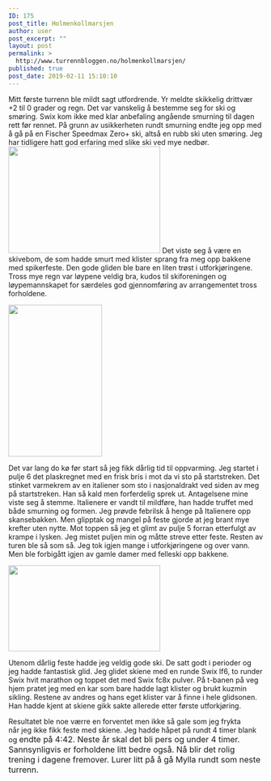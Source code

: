 ```yaml
---
ID: 175
post_title: Holmenkollmarsjen
author: user
post_excerpt: ""
layout: post
permalink: >
  http://www.turrennbloggen.no/holmenkollmarsjen/
published: true
post_date: 2019-02-11 15:10:10
---
```

Mitt første turrenn ble mildt sagt utfordrende. Yr meldte skikkelig drittvær +2 til 0 grader og regn. Det var vanskelig å bestemme seg for ski og smøring. Swix kom ikke med klar anbefaling angående smurning til dagen rett før rennet. På grunn av usikkerheten rundt smurning endte jeg opp med å gå på en Fischer Speedmax Zero+ ski, altså en rubb ski uten smøring. Jeg har tidligere hatt god erfaring med slike ski ved mye nedbør. <img class="size-medium wp-image-178 alignright" src="http://www.turrennbloggen.no/wp-content/uploads/2019/02/51528668_2433885993352737_6323278696891285504_n-300x211.jpg" alt="" width="300" height="211" /> Det viste seg å være en skivebom, de som hadde smurt med klister sprang fra meg opp bakkene med spikerfeste. Den gode gliden ble bare en liten trøst i utforkjøringene. Tross mye regn var løypene veldig bra, kudos til skiforeningen og løypemannskapet for særdeles god gjennomføring av arrangementet tross forholdene.

<img class="size-medium wp-image-179 alignright" src="http://www.turrennbloggen.no/wp-content/uploads/2019/02/51729452_239900390122998_7346524616162017280_n-185x300.jpg" alt="" width="185" height="300" />

Det var lang do kø før start så jeg fikk dårlig tid til oppvarming. Jeg startet i pulje 6 det plaskregnet med en frisk bris i mot da vi sto på startstreken. Det stinket varmekrem av en italiener som sto i nasjonaldrakt ved siden av meg på startstreken. Han så kald men forferdelig sprek ut. Antagelsene mine viste seg å stemme. Italienere er vandt til mildføre, han hadde truffet med både smurning og formen. Jeg prøvde febrilsk å henge på Italienere opp skansebakken. Men glipptak og mangel på feste gjorde at jeg brant mye krefter uten nytte. Mot toppen så jeg et glimt av pulje 5 forran etterfulgt av krampe i lysken. Jeg mistet puljen min og måtte streve etter feste. Resten av turen ble så som så. Jeg tok igjen mange i utforkjøringene og over vann. Men ble forbigått igjen av gamle damer med felleski opp bakkene.

<img class="size-medium wp-image-177 alignleft" src="http://www.turrennbloggen.no/wp-content/uploads/2019/02/høyde-300x170.jpg" alt="" width="300" height="170" />

Utenom dårlig feste hadde jeg veldig gode ski. De satt godt i perioder og jeg hadde fantastisk glid. Jeg glidet skiene med en runde Swix lf6, to runder Swix hvit marathon og toppet det med Swix fc8x pulver. På t-banen på veg hjem pratet jeg med en kar som bare hadde lagt klister og brukt kuzmin sikling. Restene av andres og hans eget klister var å finne i hele glidsonen. Han hadde kjent at skiene gikk sakte allerede etter første utforkjøring.

Resultatet ble noe værre en forventet men ikke så gale som jeg frykta når jeg ikke fikk feste med skiene. Jeg hadde håpet på rundt 4 timer blank og <span style="font-size: 1rem;">endte på 4:42. Neste år skal det bli pers og under 4 timer. Sannsynligvis er forholdene litt bedre også. Nå blir det rolig trening i dagene fremover. Lurer litt på å gå Mylla rundt som neste turrenn. </span>

<script async src="//pagead2.googlesyndication.com/pagead/js/adsbygoogle.js"></script>
<ins class="adsbygoogle" style="display: block; text-align: center;" data-ad-layout="in-article" data-ad-format="fluid" data-ad-client="ca-pub-4239823402717670" data-ad-slot="4705258891"></ins>
<script>
     (adsbygoogle = window.adsbygoogle || []).push({});
</script>